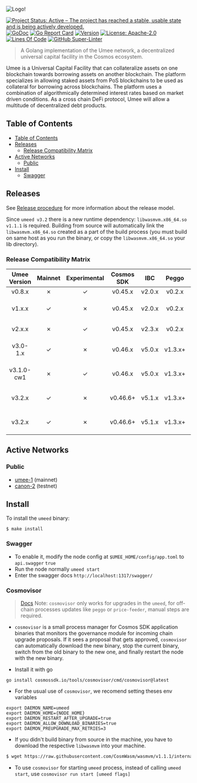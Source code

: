 <!-- markdownlint-disable MD041 -->
<!-- markdownlint-disable MD013 -->

![Logo!](assets/umee-logo.png)

[![Project Status: Active – The project has reached a stable, usable state and is being actively developed.](https://www.repostatus.org/badges/latest/active.svg)](https://www.repostatus.org/#wip)
[![GoDoc](https://img.shields.io/badge/godoc-reference-blue?style=flat-square&logo=go)](https://godoc.org/github.com/umee-network/umee)
[![Go Report Card](https://goreportcard.com/badge/github.com/umee-network/umee?style=flat-square)](https://goreportcard.com/report/github.com/umee-network/umee)
[![Version](https://img.shields.io/github/tag/umee-network/umee.svg?style=flat-square)](https://github.com/umee-network/umee/releases/latest)
[![License: Apache-2.0](https://img.shields.io/github/license/umee-network/umee.svg?style=flat-square)](https://github.com/umee-network/umee/blob/main/LICENSE)
[![Lines Of Code](https://img.shields.io/tokei/lines/github/umee-network/umee?style=flat-square)](https://github.com/umee-network/umee)
[![GitHub Super-Linter](https://img.shields.io/github/workflow/status/umee-network/umee/Lint?style=flat-square&label=Lint)](https://github.com/marketplace/actions/super-linter)

> A Golang implementation of the Umee network, a decentralized universal capital
> facility in the Cosmos ecosystem.

Umee is a Universal Capital Facility that can collateralize assets on one blockchain
towards borrowing assets on another blockchain. The platform specializes in
allowing staked assets from PoS blockchains to be used as collateral for borrowing
across blockchains. The platform uses a combination of algorithmically determined
interest rates based on market driven conditions. As a cross chain DeFi protocol,
Umee will allow a multitude of decentralized debt products.

## Table of Contents

- [Table of Contents](#table-of-contents)
- [Releases](#releases)
  - [Release Compatibility Matrix](#release-compatibility-matrix)
- [Active Networks](#active-networks)
  - [Public](#public)
- [Install](#install)
  - [Swagger](#swagger)

## Releases

See [Release procedure](CONTRIBUTING.md#release-procedure) for more information about the release model.

Since `umeed v3.2` there is a new runtime dependency: `libwasmvm.x86_64.so v1.1.1` is required.
Building from source will automatically link the `libwasmvm.x86_64.so` created as a part of the build process (you must build on same host as you run the binary, or copy the `libwasmvm.x86_64.so` your lib directory).

### Release Compatibility Matrix

| Umee Version | Mainnet | Experimental | Cosmos SDK |  IBC   |  Peggo  | Price Feeder |       Gravity Bridge       |
| :----------: | :-----: | :----------: | :--------: | :----: | :-----: | :----------: | :------------------------: |
|    v0.8.x    |    ✗    |      ✓       |  v0.45.x   | v2.0.x | v0.2.x  |    v0.1.x    |                            |
|    v1.x.x    |    ✓    |      ✗       |  v0.45.x   | v2.0.x | v0.2.x  |     N/A      | umee/v1 module/v1.4.x-umee |
|    v2.x.x    |    ✗    |      ✓       |  v0.45.x   | v2.3.x | v0.2.x  |    v0.2.x    |   umee/v2 module/v1.4.x    |
|   v3.0-1.x   |    ✓    |      ✗       |  v0.46.x   | v5.0.x | v1.3.x+ |    v1.0.x    | umee/v3 module/v1.5.x-umee |
|  v3.1.0-cw1  |    ✗    |      ✓       |  v0.46.x   | v5.0.x | v1.3.x+ |    v2.0.x    | umee/v3 module/v1.5.x-umee |
|    v3.2.x    |    ✓    |      ✗       |  v0.46.6+  | v5.1.x | v1.3.x+ |    v2.0.x    |   umee/v3 v1.5.3-umee-3    |
|    v3.2.x    |    ✓    |      ✗       |  v0.46.6+  | v5.1.x | v1.3.x+ |   v2.0.1+    |   umee/v3 v1.5.3-umee-3    |

## Active Networks

### Public

- [umee-1](networks/umee-1) (mainnet)
- [canon-2](networks/canon-2) (testnet)

## Install

To install the `umeed` binary:

```shell
$ make install
```

### Swagger

- To enable it, modify the node config at `$UMEE_HOME/config/app.toml` to `api.swagger` `true`
- Run the node normally `umeed start`
- Enter the swagger docs `http://localhost:1317/swagger/`

### Cosmovisor

> [Docs](https://github.com/cosmos/cosmos-sdk/tree/main/tools/cosmovisor)
> Note: `cosmovisor` only works for upgrades in the `umeed`, for off-chain processes updates like `peggo` or `price-feeder`, manual steps are required.

- `cosmovisor` is a small process manager for Cosmos SDK application binaries that monitors the governance module for incoming chain upgrade proposals. If it sees a proposal that gets approved, `cosmovisor` can automatically download
  the new binary, stop the current binary, switch from the old binary to the new one, and finally restart the node with the new binary.

- Install it with go

```shell
go install cosmossdk.io/tools/cosmovisor/cmd/cosmovisor@latest
```

- For the usual use of `cosmovisor`, we recomend setting theses env variables

```shell
export DAEMON_NAME=umeed
export DAEMON_HOME={NODE_HOME}
export DAEMON_RESTART_AFTER_UPGRADE=true
export DAEMON_ALLOW_DOWNLOAD_BINARIES=true
export DAEMON_PREUPGRADE_MAX_RETRIES=3
```

- If you didn't build binary from source in the machine, you have to download the respective `libwasmvm` into your machine.

```bash
$ wget https://raw.githubusercontent.com/CosmWasm/wasmvm/v1.1.1/internal/api/libwasmvm.$(uname -m).so -O /lib/libwasmvm.$(uname -m).so
```

- To use `cosmovisor` for starting `umeed` process, instead of calling `umeed start`, use `cosmovisor run start [umeed flags]`
